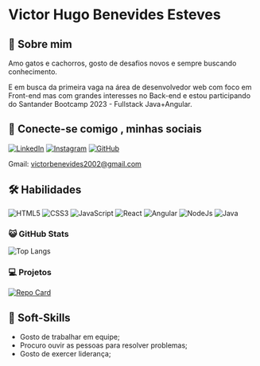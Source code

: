 # Victor Hugo Benevides Esteves 

## 🚀 Sobre mim
Amo gatos e cachorros, gosto de desafios novos e sempre buscando conhecimento.

E em busca da primeira vaga na área de desenvolvedor web com foco em Front-end mas com grandes interesses no Back-end e estou participando do Santander Bootcamp 2023 - Fullstack Java+Angular.

## 🔗 Conecte-se comigo , minhas sociais

[![LinkedIn](https://img.shields.io/badge/LinkedIn-0A66C2?style=for-the-badge&logo=linkedin&logoColor=white)](https://www.linkedin.com/in/victor-hugo-hbe/)
[![Instagram](https://img.shields.io/badge/Instagram-5851DB?style=for-the-badge&logo=instagram)](https://www.instagram.com/victor__hb/)
[![GitHub](https://img.shields.io/badge/GitHub-000?style=for-the-badge&logo=github)](https://github.com/victorHBE)

Gmail: victorbenevides2002@gmail.com

## 🛠 Habilidades

![HTML5](https://img.shields.io/badge/HTML5-FF5733?style=for-the-badge&logo=html5&logoColor=111)
![CSS3](https://img.shields.io/badge/CSS3-33B5FF?style=for-the-badge&logo=css3&logoColor=264CE4)
![JavaScript](https://img.shields.io/badge/JavaScript-564D29?style=for-the-badge&logo=javascript)
![React](https://img.shields.io/badge/React-153952?style=for-the-badge&logo=react)
![Angular](https://img.shields.io/badge/Angular-590404?style=for-the-badge&logo=angular&logoColor=C3002F)
![NodeJs](https://img.shields.io/badge/Node.js-39D553?style=for-the-badge&logo=)
![Java](https://img.shields.io/badge/Java-339999?style=for-the-badge&logo=java)

### 😺 GitHub Stats

![Top Langs](https://github-readme-stats-git-masterrstaa-rickstaa.vercel.app/api/top-langs/?username=victorHBE&layout=compact&bg_color=000&border_color=30A3DC&title_color=E94D5F&text_color=FFF&hide_title=true)

### 💻 Projetos

[![Repo Card](https://github-readme-stats.vercel.app/api/pin/?username=victorHBE&repo=Dev_steam&bg_color=000&border_color=30A3DC&show_icons=true&icon_color=30A3DC&title_color=E94D5F&text_color=FFF)](https://dev-steam-smoky.vercel.app/)

## 🧠 Soft-Skills

- Gosto de trabalhar em equipe;
- Procuro ouvir as pessoas para resolver problemas;
- Gosto de exercer liderança;

